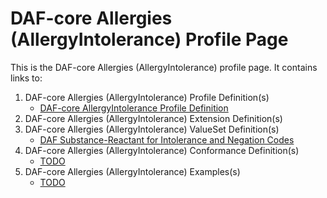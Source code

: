 # DAF-core Allergies (AllergyIntolerance) Profile Page

This is the DAF-core Allergies (AllergyIntolerance) profile page.  It contains links to:

1. DAF-core Allergies (AllergyIntolerance) Profile Definition(s)
   * [DAF-core AllergyIntolerance Profile Definition](daf-core-allergyintolerance.html)
2. DAF-core Allergies (AllergyIntolerance) Extension Definition(s)
3. DAF-core Allergies (AllergyIntolerance) ValueSet Definition(s)
    * [DAF Substance-Reactant for Intolerance and Negation Codes](valueset-daf-substance.html)
4. DAF-core Allergies (AllergyIntolerance) Conformance Definition(s)
    * [TODO]()
5. DAF-core Allergies (AllergyIntolerance) Examples(s)
    * [TODO]()